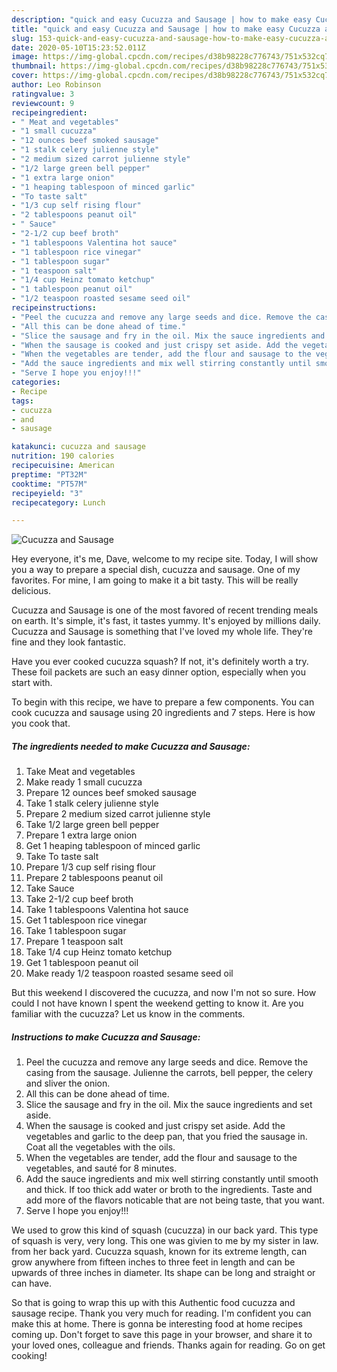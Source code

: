```yaml
---
description: "quick and easy Cucuzza and Sausage | how to make easy Cucuzza and Sausage"
title: "quick and easy Cucuzza and Sausage | how to make easy Cucuzza and Sausage"
slug: 153-quick-and-easy-cucuzza-and-sausage-how-to-make-easy-cucuzza-and-sausage
date: 2020-05-10T15:23:52.011Z
image: https://img-global.cpcdn.com/recipes/d38b98228c776743/751x532cq70/cucuzza-and-sausage-recipe-main-photo.jpg
thumbnail: https://img-global.cpcdn.com/recipes/d38b98228c776743/751x532cq70/cucuzza-and-sausage-recipe-main-photo.jpg
cover: https://img-global.cpcdn.com/recipes/d38b98228c776743/751x532cq70/cucuzza-and-sausage-recipe-main-photo.jpg
author: Leo Robinson
ratingvalue: 3
reviewcount: 9
recipeingredient:
- " Meat and vegetables"
- "1 small cucuzza"
- "12 ounces beef smoked sausage"
- "1 stalk celery julienne style"
- "2 medium sized carrot julienne style"
- "1/2 large green bell pepper"
- "1 extra large onion"
- "1 heaping tablespoon of minced garlic"
- "To taste salt"
- "1/3 cup self rising flour"
- "2 tablespoons peanut oil"
- " Sauce"
- "2-1/2 cup beef broth"
- "1 tablespoons Valentina hot sauce"
- "1 tablespoon rice vinegar"
- "1 tablespoon sugar"
- "1 teaspoon salt"
- "1/4 cup Heinz tomato ketchup"
- "1 tablespoon peanut oil"
- "1/2 teaspoon roasted sesame seed oil"
recipeinstructions:
- "Peel the cucuzza and remove any large seeds and dice. Remove the casing from the sausage. Julienne the carrots, bell pepper, the celery and sliver the onion."
- "All this can be done ahead of time."
- "Slice the sausage and fry in the oil. Mix the sauce ingredients and set aside."
- "When the sausage is cooked and just crispy set aside. Add the vegetables and garlic to the deep pan, that you fried the sausage in. Coat all the vegetables with the oils."
- "When the vegetables are tender, add the flour and sausage to the vegetables, and sauté for 8 minutes."
- "Add the sauce ingredients and mix well stirring constantly until smooth and thick. If too thick add water or broth to the ingredients. Taste and add more of the flavors noticable that are not being taste, that you want."
- "Serve I hope you enjoy!!!"
categories:
- Recipe
tags:
- cucuzza
- and
- sausage

katakunci: cucuzza and sausage 
nutrition: 190 calories
recipecuisine: American
preptime: "PT32M"
cooktime: "PT57M"
recipeyield: "3"
recipecategory: Lunch

---
```



![Cucuzza and Sausage](https://img-global.cpcdn.com/recipes/d38b98228c776743/751x532cq70/cucuzza-and-sausage-recipe-main-photo.jpg)

Hey everyone, it's me, Dave, welcome to my recipe site. Today, I will show you a way to prepare a special dish, cucuzza and sausage. One of my favorites. For mine, I am going to make it a bit tasty. This will be really delicious.

Cucuzza and Sausage is one of the most favored of recent trending meals on earth. It's simple, it's fast, it tastes yummy. It's enjoyed by millions daily. Cucuzza and Sausage is something that I've loved my whole life. They're fine and they look fantastic.

Have you ever cooked cucuzza squash? If not, it&#39;s definitely worth a try. These foil packets are such an easy dinner option, especially when you start with.


To begin with this recipe, we have to prepare a few components. You can cook cucuzza and sausage using 20 ingredients and 7 steps. Here is how you cook that.

<!--inarticleads1-->

##### The ingredients needed to make Cucuzza and Sausage:

1. Take  Meat and vegetables
1. Make ready 1 small cucuzza
1. Prepare 12 ounces beef smoked sausage
1. Take 1 stalk celery julienne style
1. Prepare 2 medium sized carrot julienne style
1. Take 1/2 large green bell pepper
1. Prepare 1 extra large onion
1. Get 1 heaping tablespoon of minced garlic
1. Take To taste salt
1. Prepare 1/3 cup self rising flour
1. Prepare 2 tablespoons peanut oil
1. Take  Sauce
1. Take 2-1/2 cup beef broth
1. Take 1 tablespoons Valentina hot sauce
1. Get 1 tablespoon rice vinegar
1. Take 1 tablespoon sugar
1. Prepare 1 teaspoon salt
1. Take 1/4 cup Heinz tomato ketchup
1. Get 1 tablespoon peanut oil
1. Make ready 1/2 teaspoon roasted sesame seed oil


But this weekend I discovered the cucuzza, and now I&#39;m not so sure. How could I not have known I spent the weekend getting to know it. Are you familiar with the cucuzza? Let us know in the comments. 

<!--inarticleads2-->

##### Instructions to make Cucuzza and Sausage:

1. Peel the cucuzza and remove any large seeds and dice. Remove the casing from the sausage. Julienne the carrots, bell pepper, the celery and sliver the onion.
1. All this can be done ahead of time.
1. Slice the sausage and fry in the oil. Mix the sauce ingredients and set aside.
1. When the sausage is cooked and just crispy set aside. Add the vegetables and garlic to the deep pan, that you fried the sausage in. Coat all the vegetables with the oils.
1. When the vegetables are tender, add the flour and sausage to the vegetables, and sauté for 8 minutes.
1. Add the sauce ingredients and mix well stirring constantly until smooth and thick. If too thick add water or broth to the ingredients. Taste and add more of the flavors noticable that are not being taste, that you want.
1. Serve I hope you enjoy!!!


We used to grow this kind of squash (cucuzza) in our back yard. This type of squash is very, very long. This one was givien to me by my sister in law. from her back yard. Cucuzza squash, known for its extreme length, can grow anywhere from fifteen inches to three feet in length and can be upwards of three inches in diameter. Its shape can be long and straight or can have. 

So that is going to wrap this up with this Authentic food cucuzza and sausage recipe. Thank you very much for reading. I'm confident you can make this at home. There is gonna be interesting food at home recipes coming up. Don't forget to save this page in your browser, and share it to your loved ones, colleague and friends. Thanks again for reading. Go on get cooking!
